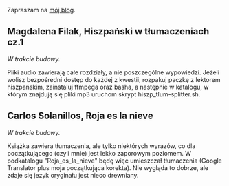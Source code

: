 Zapraszam na [mój blog](https://przypadkopis.wordpress.com/).

## Magdalena Filak, Hiszpański w tłumaczeniach cz.1

*W trakcie budowy.*

Pliki audio zawierają całe rozdziały, a nie poszczególne wypowiedzi. Jeżeli wolisz bezpośredni dostęp do
każdej z kwestii, rozpakuj paczkę z lektorem hiszpańskim, zainstaluj ffmpega oraz basha, a następnie w katalogu,
w którym znajdują się pliki mp3 uruchom skrypt hiszp_tlum-splitter.sh.

## Carlos Solanillos, Roja es la nieve

*W trakcie budowy.*

Książka zawiera tłumaczenia, ale tylko niektórych wyrazów, co dla początkującego (czyli mnie) jest lekko zaporowym
poziomem. W podkatalogu "Roja_es_la_nieve" będę więc umieszczał tłumaczenia (Google Translator plus moja początkująca
korekta). Nie wygląda to dobrze, ale zdaje się jezyk oryginału jest nieco drewniany.
